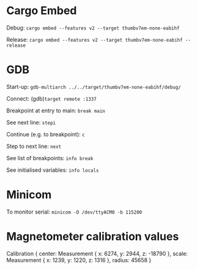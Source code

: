 # Cargo Embed #
Debug: `cargo embed --features v2 --target thumbv7em-none-eabihf`

Release: `cargo embed --features v2 --target thumbv7em-none-eabihf --release`

# GDB #
Start-up: `gdb-multiarch ../../target/thumbv7em-none-eabihf/debug/`

Connect: (gdb)`target remote :1337`

Breakpoint at entry to main: `break main`

See next line: `stepi`

Continue (e.g. to breakpoint): `c`

Step to next line: `next`

See list of breakpoints: `info break`

See initialised variables: `info locals`

# Minicom #
To monitor serial: `minicom -D /dev/ttyACM0 -b 115200`

# Magnetometer calibration values #
Calibration { center: Measurement { x: 6274, y: 2944, z: -18790 }, scale: Measurement { x: 1239, y: 1220, z: 1316 }, radius: 45658 }

